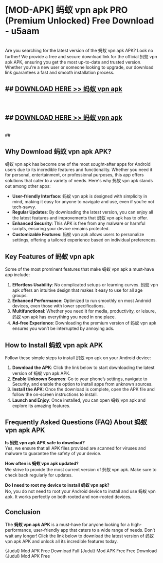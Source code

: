 # [MOD-APK] 蚂蚁 vpn apk PRO (Premium Unlocked) Free Download - u5aam <br>
<br>
Are you searching for the latest version of the 蚂蚁 vpn apk APK? Look no further! We provide a free and secure download link for the official 蚂蚁 vpn apk APK, ensuring you get the most up-to-date and trusted version. Whether you're a new user or someone looking to upgrade, our download link guarantees a fast and smooth installation process.


## ##  [DOWNLOAD HERE >> 蚂蚁 vpn apk](http://freeplayer.one?title=蚂蚁_vpn_apk&ref=M2)
  <br>

##  ## [DOWNLOAD HERE >> 蚂蚁 vpn apk](http://freeplayer.one?title=蚂蚁_vpn_apk&ref=M2)
  <br>
  ##



## Why Download 蚂蚁 vpn apk APK?

蚂蚁 vpn apk has become one of the most sought-after apps for Android users due to its incredible features and functionality. Whether you need it for personal, entertainment, or professional purposes, this app offers solutions that cater to a variety of needs. Here's why 蚂蚁 vpn apk stands out among other apps:

- **User-friendly Interface**: 蚂蚁 vpn apk is designed with simplicity in mind, making it easy for anyone to navigate and use, even if you’re not tech-savvy.
- **Regular Updates**: By downloading the latest version, you can enjoy all the latest features and improvements that 蚂蚁 vpn apk has to offer.
- **Enhanced Security**: This APK is free from any malware or harmful scripts, ensuring your device remains protected.
- **Customizable Features**: 蚂蚁 vpn apk allows users to personalize settings, offering a tailored experience based on individual preferences.

## Key Features of 蚂蚁 vpn apk

Some of the most prominent features that make 蚂蚁 vpn apk a must-have app include:

1. **Effortless Usability**: No complicated setups or learning curves. 蚂蚁 vpn apk offers an intuitive design that makes it easy to use for all age groups.
2. **Enhanced Performance**: Optimized to run smoothly on most Android devices, even those with lower specifications.
3. **Multifunctional**: Whether you need it for media, productivity, or leisure, 蚂蚁 vpn apk has everything you need in one place.
4. **Ad-free Experience**: Downloading the premium version of 蚂蚁 vpn apk ensures you won’t be interrupted by annoying ads.

## How to Install 蚂蚁 vpn apk APK

Follow these simple steps to install 蚂蚁 vpn apk on your Android device:

1. **Download the APK**: Click the link below to start downloading the latest version of 蚂蚁 vpn apk APK.
2. **Enable Unknown Sources**: Go to your phone’s settings, navigate to Security, and enable the option to install apps from unknown sources.
3. **Install the APK**: Once the download is complete, open the APK file and follow the on-screen instructions to install.
4. **Launch and Enjoy**: Once installed, you can open 蚂蚁 vpn apk and explore its amazing features.

## Frequently Asked Questions (FAQ) About 蚂蚁 vpn apk APK

**Is 蚂蚁 vpn apk APK safe to download?**  
Yes, we ensure that all APK files provided are scanned for viruses and malware to guarantee the safety of your device.

**How often is 蚂蚁 vpn apk updated?**  
We strive to provide the most current version of 蚂蚁 vpn apk. Make sure to check back regularly for updates.

**Do I need to root my device to install 蚂蚁 vpn apk?**  
No, you do not need to root your Android device to install and use 蚂蚁 vpn apk. It works perfectly on both rooted and non-rooted devices.

## Conclusion

The **蚂蚁 vpn apk APK** is a must-have for anyone looking for a high-performance, user-friendly app that caters to a wide range of needs. Don’t wait any longer! Click the link below to download the latest version of 蚂蚁 vpn apk APK and unlock all its incredible features today.

{Judul} Mod APK Free
Download Full {Judul} Mod APK Free
Free Download {Judul} Mod APK Free


